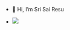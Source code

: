 - 👋 Hi, I’m Sri Sai Resu

- ![](https://komarev.com/ghpvc/?username=imkingofuniverse&label=PROFILE+VIEWS)


<!---
imkingofuniverse/imkingofuniverse is a ✨ special ✨ repository because its `README.md` (this file) appears on your GitHub profile.
You can click the Preview link to take a look at your changes.
--->
